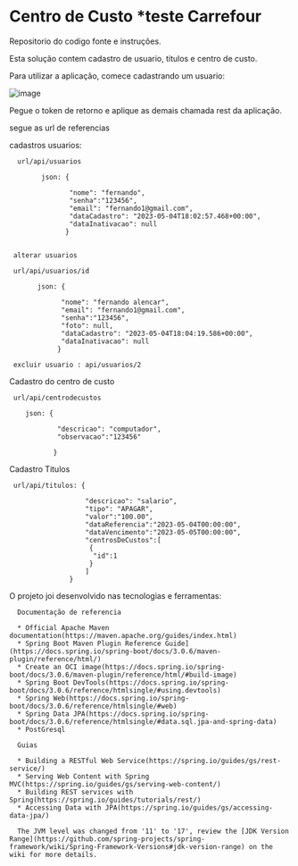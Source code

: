 # Centro de Custo *teste Carrefour
Repositorio do codigo fonte e instruções.
 
   Esta solução contem cadastro de usuario, titulos e centro de custo.
   
   Para utilizar a aplicação, comece cadastrando um usuario:
   
   ![image](https://user-images.githubusercontent.com/25961706/236300145-fda7cb72-0a91-4942-957d-f2254b6e84cd.png)

   Pegue o token de retorno e aplique as demais chamada rest da aplicação.   
       

segue as url de referencias

  cadastros usuarios:
   
      url/api/usuarios
      
            json: {
	
                   "nome": "fernando",
                   "senha":"123456",
                   "email": "fernando1@gmail.com",
                   "dataCadastro": "2023-05-04T18:02:57.468+00:00",
                   "dataInativacao": null
                  }
      
      
     alterar usuarios 
     
     url/api/usuarios/id
     
           json: {

                 "nome": "fernando alencar",
                 "email": "fernando1@gmail.com",
                 "senha":"123456",
                 "foto": null,
                 "dataCadastro": "2023-05-04T18:04:19.586+00:00",
                 "dataInativacao": null
                }

     excluir usuario : api/usuarios/2
     
    
 
  Cadastro do centro de custo
  
     url/api/centrodecustos
     
        json: {
	
                "descricao": "computador",
                "observacao":"123456"

               }
 
 
 
 Cadastro Titulos
 
     url/api/titulos: {
              
                       "descricao": "salario",
                       "tipo": "APAGAR",
                       "valor":"100.00",
                       "dataReferencia":"2023-05-04T00:00:00",
                       "dataVencimento":"2023-05-05T00:00:00",
                       "centrosDeCustos":[
                        {
                         "id":1
                        }
                       ]   
                   }
 



O projeto joi desenvolvido nas tecnologias e ferramentas:
 
      Documentação de referencia
      
      * Official Apache Maven documentation(https://maven.apache.org/guides/index.html)
      * Spring Boot Maven Plugin Reference Guide](https://docs.spring.io/spring-boot/docs/3.0.6/maven-plugin/reference/html/)
      * Create an OCI image(https://docs.spring.io/spring-boot/docs/3.0.6/maven-plugin/reference/html/#build-image)
      * Spring Boot DevTools(https://docs.spring.io/spring-boot/docs/3.0.6/reference/htmlsingle/#using.devtools)
      * Spring Web(https://docs.spring.io/spring-boot/docs/3.0.6/reference/htmlsingle/#web)
      * Spring Data JPA(https://docs.spring.io/spring-boot/docs/3.0.6/reference/htmlsingle/#data.sql.jpa-and-spring-data)
      * PostGresql

      Guias     

      * Building a RESTful Web Service(https://spring.io/guides/gs/rest-service/)
      * Serving Web Content with Spring MVC(https://spring.io/guides/gs/serving-web-content/)
      * Building REST services with Spring(https://spring.io/guides/tutorials/rest/)
      * Accessing Data with JPA(https://spring.io/guides/gs/accessing-data-jpa/)

      The JVM level was changed from '11' to '17', review the [JDK Version Range](https://github.com/spring-projects/spring-framework/wiki/Spring-Framework-Versions#jdk-version-range) on the wiki for more details.


    

